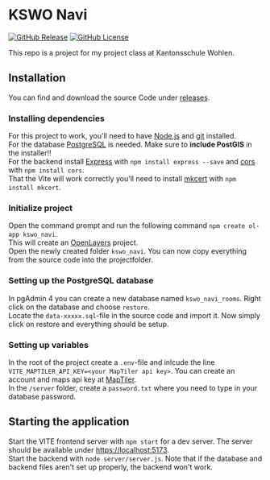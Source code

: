 # KSWO Navi
[![GitHub Release](https://img.shields.io/github/v/release/leon-kj/kswo_navi?include_prereleases&sort=date&display_name=release&label=Latest%20Release)](https://github.com/leon-kj/kswo_navi/releases)
[![GitHub License](https://img.shields.io/github/license/leon-kj/kswo_navi?label=License)](https://github.com/leon-kj/kswo_navi/blob/main/LICENSE.md)


This repo is a project for my project class at Kantonsschule Wohlen.  
  
## Installation
You can find and download the source Code under [releases](https://github.com/leon-kj/kswo_navi/releases).  

### Installing dependencies  
For this project to work, you'll need to have [Node.js](https://nodejs.org/en) and [git](https://github.com/git-guides/install-git) installed.  
For the database [PostgreSQL](https://www.postgresql.org/) is needed. Make sure to **include PostGIS** in the installer!!  
For the backend install [Express](https://expressjs.com/) with `npm install express --save` and [cors](https://www.npmjs.com/package/cors) with `npm install cors`.  
That the Vite will work correctly you'll need to install [mkcert](https://mkcert.org/) with `npm install mkcert`.  
  
### Initialize project
Open the command prompt and run the following command `npm create ol-app kswo_navi`.  
This will create an [OpenLayers](https://openlayers.org/) project.  
Open the newly created folder `kswo_navi`. You can now copy everything from the source code into the projectfolder.  

### Setting up the PostgreSQL database
In pgAdmin 4 you can create a new database named `kswo_navi_rooms`. Right click on the database and choose `restore`.  
Locate the `data-xxxxx.sql`-file in the source code and import it. Now simply click on restore and everything should be setup.  
  
### Setting up variables  
In the root of the project create a `.env`-file and inlcude the line `VITE_MAPTILER_API_KEY=<your MapTiler api key>`.
You can create an account and maps api key at [MapTiler](https://maptiler.com).  
In the `/server` folder, create a `password.txt` where you need to type in your database password.

  
## Starting the application
Start the VITE frontend server with `npm start` for a dev server. The server should be available under [https://localhost:5173](https://localhost:5173).  
Start the backend with `node server/server.js`. Note that if the database and backend files aren't set up properly, the backend won't work.  
